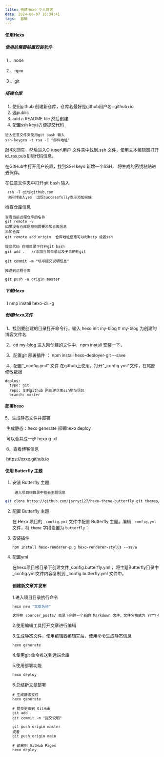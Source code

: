```yaml
---
title: 搭建Hexo`个人博客`
date: 2024-06-07 16:34:41
tags:  基础
---
```


#### 使用Hexo

##### 使用前需要前置安装软件

​	1 、node

​	2 、npm

​	3 、git 

##### 搭建仓库

1. 使用github 创建新仓库，仓库名最好是github用户名+github+io
2. 选public 
3. add a README file   然后创建
4. 配置ssh keys方便提交代码

```
进入任意文件夹使用git bash 输入
ssh-keygen -t rsa -C "邮件地址"
```

敲4次回车，然后进入C:\user\\用户  文件夹中找到.ssh 文件，使用文本编辑器打开id_ras.pub复制代码信息。

在GitHub中打开用户设置，找到SSH keys 新增一个SSH， 将生成的密钥粘贴进去保存。

在任意文件夹中打开git bash  输入 

```
 ssh -T git@github.com  
 询问时输入yes  出现successfully表示添加完成
```

 检查仓库信息

```
查看当前远程仓库的名称
git remote -v
如果没有仓库信息则需要添加仓库信息
添加仓库
git remote add origin  仓库地址信息可以时http 或者ssh

提交代码 在根目录下打开git bash
git add .   //添加当前目录以及子目的到git

git commit -m "填写提交说明信息"

推送到远程仓库

git push -u origin master
```



##### 下载Hexo

​	1 nmp   install  hexo-cli -g

##### 创建Hexo文件

​	1、找到要创建的目录打开命令行，输入 hexo init  my-blog      # my-blog 为创建的博客文件名

​	 2、cd my-blog  进入刚创建的文件中，npm  install 安装一下，

​	 3、配置git 部署插件 ： npm install hexo-deployer-git --save

​	 4、配置"_config.yml" 文件 在github上使用，打开"_config.yml"文件，在尾部修改数据

```
deploy:
  type: git
  repo: 复制github 刚创建仓库ssh地址信息
  branch: master
```

#### 部署hexo

5、生成静态文件并部署

​	 生成静态：hexo  generate   部署hexo deploy 

​	 可以合并成一步 hexo g -d  

​	6、查看博客信息

​		https://xxxx.github.io

#### 使用 Butterfly 主题 

1. 安装 Butterfly 主题 

		进入项目根目录中拉去主题信息

```bash
git clone https://github.com/jerryc127/hexo-theme-butterfly.git themes/butterfly
```

2. 配置 Butterfly 主题 

   在 Hexo 项目的 `_config.yml` 文件中配置 Butterfly 主题。编辑 `_config.yml` 文件，将 `theme` 字段设置为 `butterfly`： 

3. 安装插件

   ```nmp
   npm install hexo-renderer-pug hexo-renderer-stylus --save
   ```

4. 配置yml

   在hexo项目根目录下创建文件_config.butterfly.yml ，将主题Butterfly目录中 _config.yml文件内容复制到 _config.butterfly.yml 文件中。

   #### 创建新文章并发布

   1.进入项目目录执行命令

   ```bash
   hexo new "文章名称"
   
   这将在 source/_posts/ 目录下创建一个新的 Markdown 文件，文件名格式为 YYYY-MM-DD-my-new-post.md，其中 YYYY-MM-DD 是创建日期，my-new-post 是你指定的文章标题。
   ```

   2.使用编辑工具打开文章进行编辑

   3.生成静态文件，使用编辑器编辑完后，使用命令生成静态信息

   ```bash
   hexo generate
   ```

   4.使用git 命令推送到远端仓库

   5.使用部署功能 

   ```bash
   hexo deploy
   ```

   6.总结新文章部署

   ```
   # 生成静态文件
   hexo generate
   
   # 提交更改到 GitHub
   git add .
   git commit -m "提交说明"
   
   git push origin master
   或者
   git push origin main
   
   # 部署到 GitHub Pages
   hexo deploy
   ```

   





